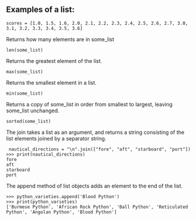## Examples of a list:

```
scores = [1.0, 1.5, 1.6, 2.0, 2.1, 2.2, 2.3, 2.4, 2.5, 2.6, 2.7, 3.0, 3.1, 3.2, 3.3, 3.4, 3.5, 3.6]
```



Returns how many elements are in some\_list

```
len(some_list)
```

Returns the greatest element of the list.

```
max(some_list)
```

Returns the smallest element in a list.

```
min(some_list)
```

Returns a copy of some\_list in order from smallest to largest, leaving some\_list unchanged.

```
sorted(some_list)
```

The join takes a list as an argument, and returns a string consisting of the list elements joined by a separator string.

```
 nautical_directions = "\n".join(["fore", "aft", "starboard", "port"])
>>> print(nautical_directions)
fore
aft
starboard
port
```

The append method of list objects adds an element to the end of the list.

```
>>> python_varieties.append('Blood Python')
>>> print(python_varieties)
['Burmese Python', 'African Rock Python', 'Ball Python', 'Reticulated Python', 'Angolan Python', 'Blood Python']
```



